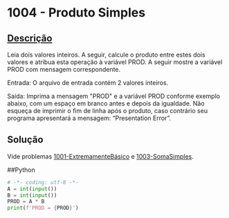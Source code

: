 # 1004 - Produto Simples

## [Descrição](https://www.beecrowd.com.br/judge/pt/problems/view/1004)

Leia dois valores inteiros. A seguir, calcule o produto entre estes dois valores e atribua esta operação à variável PROD. A seguir mostre a variável PROD com mensagem correspondente.   

Entrada:
O arquivo de entrada contém 2 valores inteiros.

Saída:
Imprima a mensagem "PROD" e a variável PROD conforme exemplo abaixo, com um espaço em branco antes e depois da igualdade. Não esqueça de imprimir o fim de linha após o produto, caso contrário seu programa apresentará a mensagem: “Presentation Error”.

## Solução

Vide problemas [1001-ExtremamenteBásico](../1001-ExtremamenteBásico/README.md) e [1003-SomaSimples](../1003-SomaSimples/README.md).

##Python

```Python
# -*- coding: utf-8 -*-
A = int(input())
B = int(input())
PROD = A * B
print(f'PROD = {PROD}')
```
